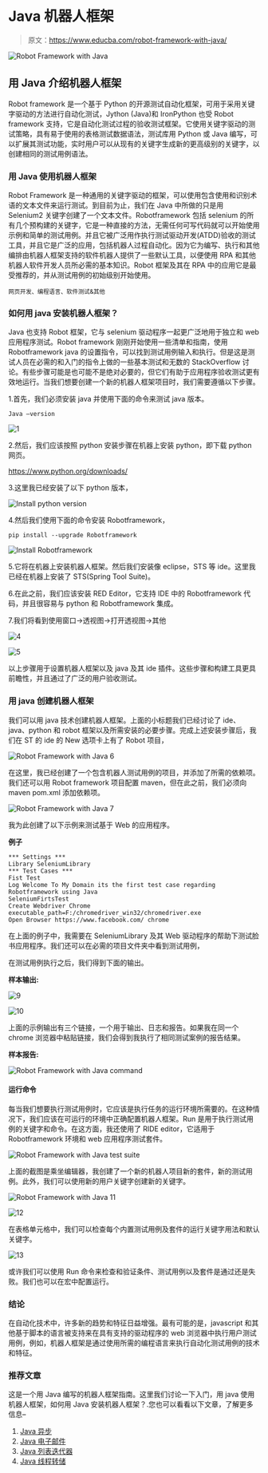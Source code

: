 # Java 机器人框架

> 原文：<https://www.educba.com/robot-framework-with-java/>

![Robot Framework with Java](img/04ad4253366eb9b3f35428bb9a8e78b5.png)



## 用 Java 介绍机器人框架

Robot framework 是一个基于 Python 的开源测试自动化框架，可用于采用关键字驱动的方法进行自动化测试，Jython (Java)和 IronPython 也受 Robot framework 支持，它是自动化测试过程的验收测试框架。它使用关键字驱动的测试策略，具有易于使用的表格测试数据语法，测试库用 Python 或 Java 编写，可以扩展其测试功能，实时用户可以从现有的关键字生成新的更高级别的关键字，以创建相同的测试用例语法。

### 用 Java 使用机器人框架

Robot Framework 是一种通用的关键字驱动的框架，可以使用包含使用和识别术语的文本文件来运行测试。到目前为止，我们在 Java 中所做的只是用 Selenium2 关键字创建了一个文本文件。Robotframework 包括 selenium 的所有几个预构建的关键字，它是一种直接的方法，无需任何可写代码就可以开始使用示例和简单的测试用例。并且它被广泛用作执行测试驱动开发(ATDD)验收的测试工具，并且它是广泛的应用，包括机器人过程自动化。因为它为编写、执行和其他编排由机器人框架支持的软件机器人提供了一些默认工具，以便使用 RPA 和其他机器人软件开发人员所必需的基本知识。Robot 框架及其在 RPA 中的应用它是最受推荐的，并从测试用例的初始级别开始使用。

<small>网页开发、编程语言、软件测试&其他</small>

### 如何用 java 安装机器人框架？

Java 也支持 Robot 框架，它与 selenium 驱动程序一起更广泛地用于独立和 web 应用程序测试。Robot framework 刚刚开始使用一些清单和指南，使用 Robotframework java 的设置指令，可以找到测试用例输入和执行。但是这是测试人员在必需的和入门的指令上做的一些基本测试和无数的 StackOverflow 讨论。有些步骤可能是也可能不是绝对必要的，但它们有助于应用程序验收测试更有效地运行。当我们想要创建一个新的机器人框架项目时，我们需要遵循以下步骤。

1.首先，我们必须安装 java 并使用下面的命令来测试 java 版本。

```
Java –version
```

![1](img/5377c096a2ce55eacacf23958ca13295.png)



2.然后，我们应该按照 python 安装步骤在机器上安装 python，即下载 python 网页。

https://www.python.org/downloads/

3.这里我已经安装了以下 python 版本，

![Install python version](img/a83b26da226ef3dd4f5cc66da231527a.png)



4.然后我们使用下面的命令安装 Robotframework，

```
pip install --upgrade Robotframework
```

![Install Robotframework](img/90d389252888ee5baeec06fa87336454.png)



5.它将在机器上安装机器人框架。然后我们安装像 eclipse，STS 等 ide。这里我已经在机器上安装了 STS(Spring Tool Suite)。

6.在此之前，我们应该安装 RED Editor，它支持 IDE 中的 Robotframework 代码，并且很容易与 python 和 Robotframework 集成。

7.我们将看到使用窗口->透视图->打开透视图->其他

![4](img/8ca9e000d4afd8fa169ea2f7aee14a9f.png)



![5](img/53c7aa21f2996f50a3a5738c8427d15d.png)



以上步骤用于设置机器人框架以及 java 及其 ide 插件。这些步骤和构建工具更具前瞻性，并且通过了广泛的用户验收测试。

### 用 java 创建机器人框架

我们可以用 java 技术创建机器人框架。上面的小标题我们已经讨论了 ide、java、python 和 robot 框架以及所需安装的必要步骤。完成上述安装步骤后，我们在 ST 的 ide 的 New 选项卡上有了 Robot 项目，

![Robot Framework with Java 6](img/b28145143154953b7f519cef7f2c1877.png)



在这里，我已经创建了一个包含机器人测试用例的项目，并添加了所需的依赖项。我们还可以用 Robot framework 项目配置 maven，但在此之前，我们必须向 maven pom.xml 添加依赖项。

![Robot Framework with Java 7](img/847cd4aabc62e315492f7e7b89fbf138.png)



我为此创建了以下示例来测试基于 Web 的应用程序。

**例子**

```
*** Settings ***
Library SeleniumLibrary
*** Test Cases ***
Fist Test
Log Welcome To My Domain its the first test case regarding Robotframework using Java
SeleniumFirtsTest
Create Webdriver Chrome executable_path=F:/chromedriver_win32/chromedriver.exe
Open Browser https://www.facebook.com/ chrome
```

在上面的例子中，我需要在 SeleniumLibrary 及其 Web 驱动程序的帮助下测试脸书应用程序。我们还可以在必需的项目文件夹中看到测试用例，

在测试用例执行之后，我们得到下面的输出。

**样本输出:**

![9](img/2b3cc912baf871c60585401dfcaf706a.png)



![10](img/cd84d02f677e5bf83f0d92848dcceb86.png)



上面的示例输出有三个链接，一个用于输出、日志和报告。如果我在同一个 chrome 浏览器中粘贴链接，我们会得到我执行了相同测试案例的报告结果。

**样本报告:**

![Robot Framework with Java command](img/eef85f5ae4560913065050bf650446ef.png)



#### 运行命令

每当我们想要执行测试用例时，它应该是执行任务的运行环境所需要的。在这种情况下，我们应该在可运行的环境中正确配置机器人框架。Run 是用于执行测试用例的关键字和命令。在这方面，我还使用了 RIDE editor，它适用于 Robotframework 环境和 web 应用程序测试套件。

![Robot Framework with Java test suite](img/26e47a3500a70e45c1934f1e7d1968d1.png)



上面的截图是乘坐编辑器，我创建了一个新的机器人项目新的套件，新的测试用例。此外，我们可以使用新的用户关键字创建新的关键字。

![Robot Framework with Java 11](img/925efc3cc54e6f1d682666cb6c7644b7.png)



![12](img/d2e90d5b5468a6bd810a2deb0d5d011e.png)



在表格单元格中，我们可以检查每个内置测试用例及套件的运行关键字用法和默认关键字。

![13](img/0226dadaf9bf8b884809195e0003f22a.png)



或许我们可以使用 Run 命令来检查和验证条件、测试用例以及套件是通过还是失败。我们也可以在宏中配置运行。

### 结论

在自动化技术中，许多新的趋势和特征日益增强。最有可能的是，javascript 和其他基于脚本的语言被支持来在具有支持的驱动程序的 web 浏览器中执行用户测试用例，例如，机器人框架是通过使用所需的编程语言来执行自动化测试用例的技术和特征。

### 推荐文章

这是一个用 Java 编写的机器人框架指南。这里我们讨论一下入门，用 java 使用机器人框架，如何用 Java 安装机器人框架？.您也可以看看以下文章，了解更多信息–

1.  [Java 异步](https://www.educba.com/java-async/)
2.  [Java 电子邮件](https://www.educba.com/java-email/)
3.  [Java 列表迭代器](https://www.educba.com/java-listiterator/)
4.  [Java 线程转储](https://www.educba.com/java-thread-dump/)






